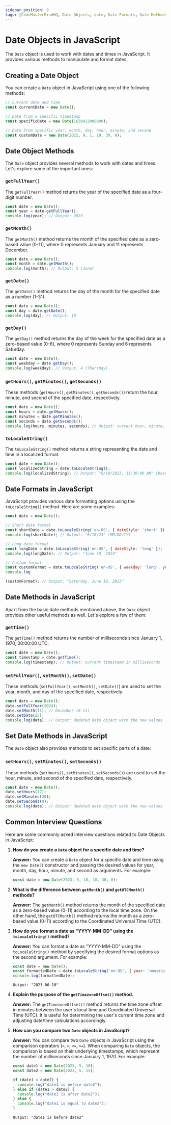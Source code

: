 ```yaml
---
sidebar_position: 9
tags: [CodeMasterMindHQ, Date Objects, date, Date Formats, Date Methods]
---
```


# Date Objects in JavaScript


The `Date` object is used to work with dates and times in JavaScript. It provides various methods to manipulate and format dates.

## Creating a Date Object

You can create a `Date` object in JavaScript using one of the following methods:

```javascript
// Current date and time
const currentDate = new Date();

// Date from a specific timestamp
const specificDate = new Date(1630422000000);

// Date from specific year, month, day, hour, minute, and second
const customDate = new Date(2022, 9, 1, 10, 30, 0);
```

## Date Object Methods

The `Date` object provides several methods to work with dates and times. Let's explore some of the important ones:

### `getFullYear()`

The `getFullYear()` method returns the year of the specified date as a four-digit number.

```javascript
const date = new Date();
const year = date.getFullYear();
console.log(year); // Output: 2023
```

### `getMonth()`

The `getMonth()` method returns the month of the specified date as a zero-based value (0-11), where 0 represents January and 11 represents December.

```javascript
const date = new Date();
const month = date.getMonth();
console.log(month); // Output: 5 (June)
```

### `getDate()`

The `getDate()` method returns the day of the month for the specified date as a number (1-31).

```javascript
const date = new Date();
const day = date.getDate();
console.log(day); // Output: 10
```

### `getDay()`

The `getDay()` method returns the day of the week for the specified date as a zero-based value (0-6), where 0 represents Sunday and 6 represents Saturday.

```javascript
const date = new Date();
const weekday = date.getDay();
console.log(weekday); // Output: 4 (Thursday)
```

### `getHours()`, `getMinutes()`, `getSeconds()`

These methods (`getHours()`, `getMinutes()`, `getSeconds()`) return the hour, minute, and second of the specified date, respectively.

```javascript
const date = new Date();
const hours = date.getHours();
const minutes = date.getMinutes();
const seconds = date.getSeconds();
console.log(hours, minutes, seconds); // Output: current hour, minute, and second
```

### `toLocaleString()`

The `toLocaleString()` method returns a string representing the date and time in a localized format.

```javascript
const date = new Date();
const localizedString = date.toLocaleString();
console.log(localizedString); // Output: "6/10/2023, 11:30:00 AM" (based on the browser's locale)
```

## Date Formats in JavaScript

JavaScript provides various date formatting options using the `toLocaleString()` method. Here are some examples:

```javascript
const date = new Date();

// Short date format
const shortDate = date.toLocaleString('en-US', { dateStyle: 'short' });
console.log(shortDate); // Output: "6/10/23" (MM/DD/YY)

// Long date format
const longDate = date.toLocaleString('en-US', { dateStyle: 'long' });
console.log(longDate); // Output: "June 10, 2023"

// Custom format
const customFormat = date.toLocaleString('en-US', { weekday: 'long', year: 'numeric', month: 'long', day: 'numeric' });
console.log

(customFormat); // Output: "Saturday, June 10, 2023"
```

## Date Methods in JavaScript

Apart from the basic date methods mentioned above, the `Date` object provides other useful methods as well. Let's explore a few of them:

### `getTime()`

The `getTime()` method returns the number of milliseconds since January 1, 1970, 00:00:00 UTC.

```javascript
const date = new Date();
const timestamp = date.getTime();
console.log(timestamp); // Output: current timestamp in milliseconds
```

### `setFullYear()`, `setMonth()`, `setDate()`

These methods (`setFullYear()`, `setMonth()`, `setDate()`) are used to set the year, month, and day of the specified date, respectively.

```javascript
const date = new Date();
date.setFullYear(2024);
date.setMonth(11); // December (0-11)
date.setDate(25);
console.log(date); // Output: Updated date object with the new values
```

## Set Date Methods in JavaScript

The `Date` object also provides methods to set specific parts of a date:

### `setHours()`, `setMinutes()`, `setSeconds()`

These methods (`setHours()`, `setMinutes()`, `setSeconds()`) are used to set the hour, minute, and second of the specified date, respectively.

```javascript
const date = new Date();
date.setHours(12);
date.setMinutes(30);
date.setSeconds(0);
console.log(date); // Output: Updated date object with the new values
```

## Common Interview Questions

Here are some commonly asked interview questions related to Date Objects in JavaScript:

1. **How do you create a `Date` object for a specific date and time?**

   **Answer:** You can create a `Date` object for a specific date and time using the `new Date()` constructor and passing the desired values for year, month, day, hour, minute, and second as arguments. For example:
   
   ```javascript
   const date = new Date(2023, 5, 10, 10, 30, 0);
   ```

2. **What is the difference between `getMonth()` and `getUTCMonth()` methods?**

   **Answer:** The `getMonth()` method returns the month of the specified date as a zero-based value (0-11) according to the local time zone. On the other hand, the `getUTCMonth()` method returns the month as a zero-based value (0-11) according to the Coordinated Universal Time (UTC).

3. **How do you format a date as "YYYY-MM-DD" using the `toLocaleString()` method?**

   **Answer:** You can format a date as "YYYY-MM-DD" using the `toLocaleString()` method by specifying the desired format options as the second argument. For example:
   
   ```javascript
   const date = new Date();
   const formattedDate = date.toLocaleString('en-US', { year: 'numeric', month: '2-digit', day: '2-digit' }).replace(/\//g, '-');
   console.log(formattedDate);
   ```

   ```
   Output: "2023-06-10"
   ```

4. **Explain the purpose of the `getTimezoneOffset()` method.**
   
   **Answer:** The `getTimezoneOffset()` method returns the time zone offset in minutes between the user's local time and Coordinated Universal Time (UTC). It is useful for determining the user's current time zone and adjusting date/time calculations accordingly.

5. **How can you compare two `Date` objects in JavaScript?**

   **Answer:** You can compare two `Date` objects in JavaScript using the comparison operators (`<`, `>`, `<=`, `>=`). When comparing `Date` objects, the comparison is based on their underlying timestamps, which represent the number of milliseconds since January 1, 1970. For example:
   
   ```javascript
   const date1 = new Date(2023, 5, 10);
   const date2 = new Date(2023, 5, 15);
   
   if (date1 < date2) {
     console.log("date1 is before date2");
   } else if (date1 > date2) {
     console.log("date1 is after date2");
   } else {
     console.log("date1 is equal to date2");
   }
   ```
   ``` 
   Output: "date1 is before date2"
   ```
